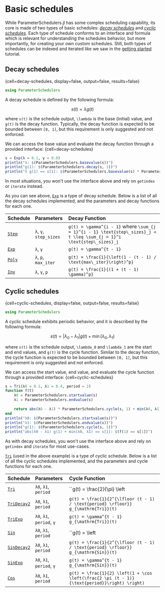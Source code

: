 # Basic schedules

While ParameterSchedulers.jl has some complex scheduling capability, its core is made of two types of basic schedules: *[decay schedules](#)* and *[cyclic schedules](#)*. Each type of schedule conforms to an interface and formula which is relevant for understanding the schedules behavior, but more importantly, for creating your own custom schedules. Still, both types of schedules can be indexed and iterated like we saw in the [getting started](#) tutorial.

## Decay schedules

{cell=decay-schedules, display=false, output=false, results=false}
```julia
using ParameterSchedulers
```

A decay schedule is defined by the following formula:
```math
s(t) = \lambda g(t)
```
where ``s(t)`` is the schedule output, ``\lambda`` is the base (initial) value, and ``g(t)`` is the decay function. Typically, the decay function is expected to be bounded between ``[0, 1]``, but this requirement is only suggested and not enforced.

We can access the base value and evaluate the decay function through a provided interface:
{cell=decay-schedules}
```julia
s = Exp(λ = 0.1, γ = 0.8)
println("λ: $(ParameterSchedulers.basevalue(s))")
println("g(1): $(ParameterSchedulers.decay(s, 1))")
println("λ g(1) == s[1]: $(ParameterSchedulers.basevalue(s) * ParameterSchedulers.decay(s, 1) == s[1])")
```
In most situations, you won't use the interface above and rely on `getindex` or `iterate` instead.

As you can see above, [`Exp`](#) is a type of decay schedule. Below is a list of all the decay schedules implemented, and the parameters and decay functions for each one.

| Schedule    | Parameters             | Decay Function |
|:------------|:-----------------------|:---------------|
| [`Step`](#) | `λ`, `γ`, `step_sizes` | ``g(t) = \gamma^{i - 1}`` where ``\sum_{j = 1}^{i - 1} \text{step\_sizes}_j < t \leq \sum_{j = 1}^i \text{step\_sizes}_j`` |
| [`Exp`](#)  | `λ`, `γ`               | ``g(t) = \gamma^{t - 1}`` |
| [`Poly`](#) | `λ`, `p`, `max_iter`   | ``g(t) = \frac{1}{\left(1 - (t - 1) / \text{max\_iter}\right)^p}`` |
| [`Inv`](#)  | `λ`, `γ`, `p`          | ``g(t) = \frac{1}{(1 + (t - 1) \gamma)^p}`` |

## Cyclic schedules

{cell=cyclic-schedules, display=false, output=false, results=false}
```julia
using ParameterSchedulers
```

A cyclic schedule exhibits periodic behavior, and it is described by the following formula:
```math
s(t) = |\lambda_0 - \lambda_1| g(t) + \min (\lambda_0, \lambda_1)
```
where ``s(t)`` is the schedule output, ``\lambda_0`` and ``\lambda_1`` are the start and end values, and ``g(t)`` is the cycle function. Similar to the decay function, the cycle function is expected to be bounded between ``[0, 1]``, but this requirement is only suggested and not enforced.

We can access the start value, end value, and evaluate the cycle function through a provided interface:
{cell=cyclic-schedules}
```julia
s = Tri(λ0 = 0.1, λ1 = 0.4, period = 2)
function f(t)
    λ0 = ParameterSchedulers.startvalue(s)
    λ1 = ParameterSchedulers.endvalue(s)
    
    return abs(λ0 - λ1) * ParameterSchedulers.cycle(s, 1) + min(λ0, λ1)
end
println("λ0: $(ParameterSchedulers.startvalue(s))")
println("λ1: $(ParameterSchedulers.endvalue(s))")
println("g(1): $(ParameterSchedulers.cycle(s, 1))")
println("abs(λ0 - λ1) g(1) + min(λ0, λ1) == s[1]: $(f(1) == s[1])")
```
As with decay schedules, you won't use the interface above and rely on `getindex` and `iterate` for most use-cases.

[`Tri`](#) (used in the above example) is a type of cyclic schedule. Below is a list of all the cyclic schedules implemented, and the parameters and cycle functions for each one.

| Schedule         | Parameters                | Cycle Function |
|:-----------------|:--------------------------|:---------------|
| [`Tri`](#)       | `λ0`, `λ1`, `period`      | ``g(t) = \frac{2}{\pi} \left| \arcsin \left( \sin \left(\frac{\pi (t - 1)}{\text{period}} \right) \right) \right|`` |
| [`TriDecay2`](#) | `λ0`, `λ1`, `period`      | ``g(t) = \frac{1}{2^{\lfloor (t - 1) / \text{period} \rfloor}} g_{\mathrm{Tri}}(t)`` |
| [`TriExp`](#)    | `λ0`, `λ1`, `period`, `γ` | ``g(t) = \gamma^{t - 1} g_{\mathrm{Tri}}(t)`` |
| [`Sin`](#)       | `λ0`, `λ1`, `period`      | ``g(t) = \left| \sin \left(\frac{\pi (t - 1)}{\text{period}} \right) \right|`` |
| [`SinDecay2`](#) | `λ0`, `λ1`, `period`      | ``g(t) = \frac{1}{2^{\lfloor (t - 1) / \text{period} \rfloor}} g_{\mathrm{Sin}}(t)`` |
| [`SinExp`](#)    | `λ0`, `λ1`, `period`, `γ` | ``g(t) = \gamma^{t - 1} g_{\mathrm{Sin}}(t)`` |
| [`Cos`](#)       | `λ0`, `λ1`, `period`      | ``g(t) = \frac{1}{2} \left(1 + \cos \left(\frac{2 \pi (t - 1)}{\text{period}}\right) \right)`` |